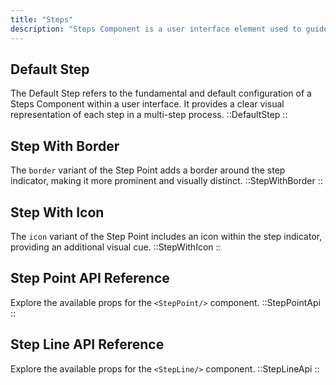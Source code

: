 ```yaml
---
title: "Steps"
description: "Steps Component is a user interface element used to guide users through a multi-step process or workflow. It presents a visual representation of the various stages or steps a user needs to complete in a sequential order. Each step is typically accompanied by a title, description, and an indicator of completion status, helping users track their progress."
---
```


## Default Step

The Default Step refers to the fundamental and default configuration of a Steps Component within a user interface. It provides a clear visual representation of each step in a multi-step process.
::DefaultStep
::

## Step With Border

The `border` variant of the Step Point adds a border around the step indicator, making it more prominent and visually distinct.
::StepWithBorder
::

## Step With Icon

The `icon` variant of the Step Point includes an icon within the step indicator, providing an additional visual cue.
::StepWithIcon
::

## Step Point API Reference

Explore the available props for the `<StepPoint/>` component.
::StepPointApi
::

## Step Line API Reference

Explore the available props for the `<StepLine/>` component.
::StepLineApi
::
